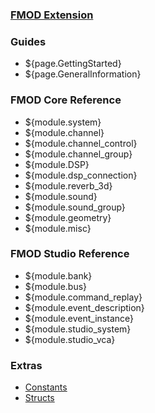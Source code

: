 ### [FMOD Extension](Home)
### Guides

 * ${page.GettingStarted}
 * ${page.GeneralInformation}

### FMOD Core Reference

 * ${module.system}
 * ${module.channel}
 * ${module.channel_control}
 * ${module.channel_group}
 * ${module.DSP}
 * ${module.dsp_connection}
 * ${module.reverb_3d}
 * ${module.sound}
 * ${module.sound_group}
 * ${module.geometry}
 * ${module.misc}

### FMOD Studio Reference

 * ${module.bank}
 * ${module.bus}
 * ${module.command_replay}
 * ${module.event_description}
 * ${module.event_instance}
 * ${module.studio_system}
 * ${module.studio_vca}

### Extras

 * [Constants](constants)
 * [Structs](structs)